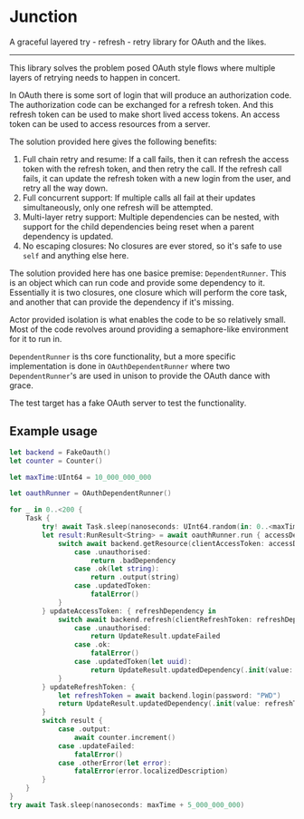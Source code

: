 # Junction
A graceful layered try - refresh - retry library for OAuth and the likes.

---

This library solves the problem posed OAuth style flows where multiple layers of retrying needs to happen in concert.

In OAuth there is some sort of login that will produce an authorization code. The authorization code can be exchanged for a refresh token. And this refresh token can be used to make short lived access tokens. An access token can be used to access resources from a server.

The solution provided here gives the following benefits:
1. Full chain retry and resume: If a call fails, then it can refresh the access token with the refresh token, and then retry the call. If the refresh call fails, it can update the refresh token with a new login from the user, and retry all the way down.
2. Full concurrent support: If multiple calls all fail at their updates simultaneously, only one refresh will be attempted.
3. Multi-layer retry support: Multiple dependencies can be nested, with support for the child dependencies being reset when a parent dependency is updated. 
4. No escaping closures: No closures are ever stored, so it's safe to use `self` and anything else here.

The solution provided here has one basice premise: `DependentRunner`. This is an object which can run code and provide some dependency to it. Essentially it is two closures, one closure which will perform the core task, and another that can provide the dependency if it's missing.

Actor provided isolation is what enables the code to be so relatively small. Most of the code revolves around providing a semaphore-like environment for it to run in.

`DependentRunner` is ths core functionality, but a more specific implementation is done in `OAuthDependentRunner` where two `DependentRunner`'s are used in unison to provide the OAuth dance with grace.

The test target has a fake OAuth server to test the functionality.

## Example usage

```Swift
let backend = FakeOauth()
let counter = Counter()

let maxTime:UInt64 = 10_000_000_000

let oauthRunner = OAuthDependentRunner()

for _ in 0..<200 {
    Task {
        try! await Task.sleep(nanoseconds: UInt64.random(in: 0..<maxTime))
        let result:RunResult<String> = await oauthRunner.run { accessDependency in
            switch await backend.getResource(clientAccessToken: accessDependency.value) {
                case .unauthorised:
                    return .badDependency
                case .ok(let string):
                    return .output(string)
                case .updatedToken:
                    fatalError()
            }
        } updateAccessToken: { refreshDependency in
            switch await backend.refresh(clientRefreshToken: refreshDependency.value) {
                case .unauthorised:
                    return UpdateResult.updateFailed
                case .ok:
                    fatalError()
                case .updatedToken(let uuid):
                    return UpdateResult.updatedDependency(.init(value: uuid))
            }
        } updateRefreshToken: {
            let refreshToken = await backend.login(password: "PWD")
            return UpdateResult.updatedDependency(.init(value: refreshToken.token))
        }
        switch result {
            case .output:
                await counter.increment()
            case .updateFailed:
                fatalError()
            case .otherError(let error):
                fatalError(error.localizedDescription)
        }
    }
}
try await Task.sleep(nanoseconds: maxTime + 5_000_000_000)
```
